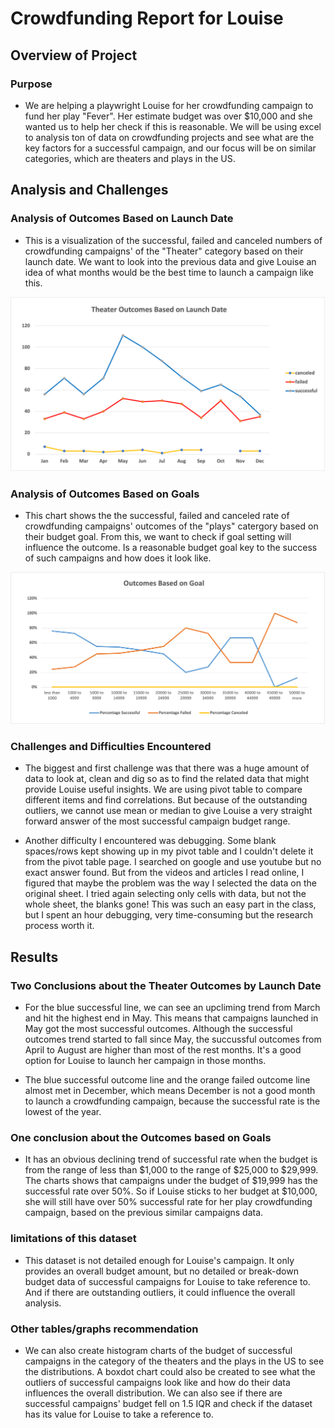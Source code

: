 # Crowdfunding Report for Louise

## Overview of Project

### Purpose
- We are helping a playwright Louise for her crowdfunding campaign to fund her play "Fever". Her estimate budget was over $10,000 and she wanted us to help her check if this is reasonable. We will be using excel to analysis ton of data on crowdfunding projects and see what are the key factors for a successful campaign, and our focus will be on similar categories, which are theaters and plays in the US.

## Analysis and Challenges

### Analysis of Outcomes Based on Launch Date

- This is a visualization of the successful, failed and canceled numbers of crowdfunding campaigns' of the "Theater" category based on their launch date. We want to look into the previous data and give Louise an idea of what months would be the best time to launch a campaign like this.

![launchdate!](Theater_Outcomes_vs_Launch.png)

### Analysis of Outcomes Based on Goals

- This chart shows the the successful, failed and canceled rate of crowdfunding campaigns' outcomes of the "plays" catergory based on their budget goal. From this, we want to check if goal setting will influence the outcome. Is a reasonable budget goal key to the success of such campaigns and how does it look like.

![Goals!](Outcomes_vs_Goals.png)


### Challenges and Difficulties Encountered
- The biggest and first challenge was that there was a huge amount of data to look at, clean and dig so as to find the related data that might provide Louise useful insights. We are using pivot table to compare different items and find correlations. But because of the outstanding outliers, we cannot use mean or median to give Louise a very straight forward answer of the most successful campaign budget range.

- Another difficulty I encountered was debugging. Some blank spaces/rows kept showing up in my pivot table and I couldn't delete it from the pivot table page. I searched on google and use youtube but no exact answer found. But from the videos and articles I read online, I figured that maybe the problem was the way I selected the data on the original sheet. I tried again selecting only cells with data, but not the whole sheet, the blanks gone! This was such an easy part in the class, but I spent an hour debugging, very time-consuming but the research process worth it.

## Results
### Two Conclusions about the Theater Outcomes by Launch Date
- For the blue successful line, we can see an upcliming trend from March and hit the highest end in May. This means that campaigns launched in May got the most successful outcomes. Although the successful outcomes trend started to fall since May, the succussful outcomes from April to August are higher than most of the rest months. It's a good option for Louise to launch her campaign in those months.

- The blue successful outcome line and the orange failed outcome line almost met in December, which means December is not a good month to launch a crowdfunding campaign, because the successful rate is the lowest of the year.

### One conclusion about the Outcomes based on Goals
- It has an obvious declining trend of successful rate when the budget is from the range of less than $1,000 to the range of $25,000 to $29,999. The charts shows that campaigns under the budget of $19,999 has the successful rate over 50%. So if Louise sticks to her budget at $10,000, she will still have over 50% successful rate for her play crowdfunding campaign, based on the previous similar campaigns data.

### limitations of this dataset
- This dataset is not detailed enough for Louise's campaign. It only provides an overall budget amount, but no detailed or break-down budget data of successful campaigns for Louise to take reference to. And if there are outstanding outliers, it could influence the overall analysis.

### Other tables/graphs recommendation
- We can also create histogram charts of the budget of successful campaigns in the category of the theaters and the plays in the US to see the distributions. A boxdot chart could also be created to see what the outliers of successful campaigns look like and how do their data influences the overall distribution. We can also see if there are successful campaigns' budget fell on 1.5 IQR and check if the dataset has its value for Louise to take a reference to.
